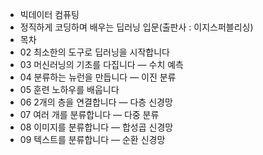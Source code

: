 - 빅데이터 컴퓨팅
- 정직하게 코딩하며 배우는 딥러닝 입문(출판사 : 이지스퍼블리싱)
- 목차
- 02 최소한의 도구로 딥러닝을 시작합니다
- 03 머신러닝의 기초를 다집니다 ― 수치 예측
- 04 분류하는 뉴런을 만듭니다 ― 이진 분류
- 05 훈련 노하우를 배웁니다
- 06 2개의 층을 연결합니다 ― 다층 신경망 
- 07 여러 개를 분류합니다 ― 다중 분류 
- 08 이미지를 분류합니다 ― 합성곱 신경망 
- 09 텍스트를 분류합니다 ― 순환 신경망 
